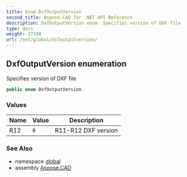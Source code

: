 ```yaml
---
title: Enum DxfOutputVersion
second_title: Aspose.CAD for .NET API Reference
description: DxfOutputVersion enum. Specifies version of DXF file
type: docs
weight: 37190
url: /net/global/dxfoutputversion/
---
```

## DxfOutputVersion enumeration

Specifies version of DXF file

```csharp
public enum DxfOutputVersion
```

### Values

| Name | Value | Description |
| --- | --- | --- |
| R12 | `0` | R11-R12 DXF version |

### See Also

* namespace [global](../../global/)
* assembly [Aspose.CAD](../../)


